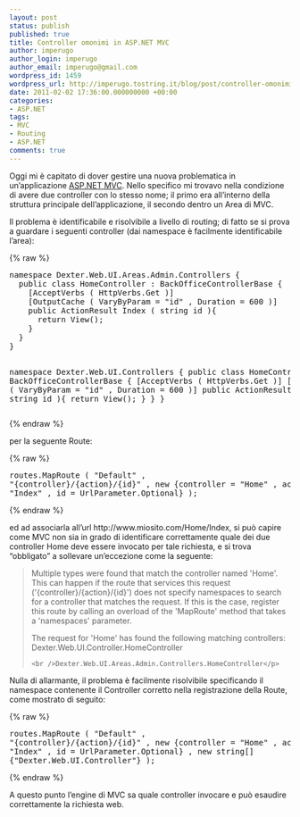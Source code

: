 ```yaml
---
layout: post
status: publish
published: true
title: Controller omonimi in ASP.NET MVC
author: imperugo
author_login: imperugo
author_email: imperugo@gmail.com
wordpress_id: 1459
wordpress_url: http://imperugo.tostring.it/blog/post/controller-omonimi-aspnet-mvc/
date: 2011-02-02 17:36:00.000000000 +00:00
categories:
- ASP.NET
tags:
- MVC
- Routing
- ASP.NET
comments: true
---
```

<p>Oggi mi è capitato di dover gestire una nuova problematica in un’applicazione <a title="ASP.NET MVC Posts" href="http://www.tostring.it/tags/archive/mvc" target="_blank">ASP.NET MVC</a>. Nello specifico mi trovavo nella condizione di avere due controller con lo stesso nome; il primo era all’interno della struttura principale dell’applicazione, il secondo dentro un Area di MVC.</p>  <p>Il problema è identificabile e risolvibile a livello di routing; di fatto se si prova a guardare i seguenti controller (dai namespace è facilmente identificabile l’area):</p>  {% raw %}<pre class="brush: csharp;">namespace Dexter.Web.UI.Areas.Admin.Controllers {
  public class HomeController : BackOfficeControllerBase {
    [AcceptVerbs ( HttpVerbs.Get )]
    [OutputCache ( VaryByParam = &quot;id&quot; , Duration = 600 )]
    public ActionResult Index ( string id ){
      return View();
    }
  }
}


namespace Dexter.Web.UI.Controllers {
  public class HomeController : BackOfficeControllerBase {
    [AcceptVerbs ( HttpVerbs.Get )]
    [OutputCache ( VaryByParam = &quot;id&quot; , Duration = 600 )]
    public ActionResult Index ( string id ){
      return View();
    }
  }
}</pre>{% endraw %}

<p>per la seguente Route:</p>

{% raw %}<pre class="brush: csharp;">routes.MapRoute (
    &quot;Default&quot; ,
    &quot;{controller}/{action}/{id}&quot; ,
    new {controller = &quot;Home&quot; , action = &quot;Index&quot; , id = UrlParameter.Optional}
);</pre>{% endraw %}

<p>ed ad associarla all’url http://www.miosito.com/Home/Index, si può capire come MVC non sia in grado di identificare correttamente quale dei due controller Home deve essere invocato per tale richiesta, e si trova “obbligato” a sollevare un’eccezione come la seguente:</p>

<blockquote>
  <p>Multiple types were found that match the controller named 'Home'. This can happen if the route that services this request ('{controller}/{action}/{id}') does not specify namespaces to search for a controller that matches the request. If this is the case, register this route by calling an overload of the 'MapRoute' method that takes a 'namespaces' parameter.</p>

  <p>The request for 'Home' has found the following matching controllers: 
    <br />Dexter.Web.UI.Controller.HomeController 

    <br />Dexter.Web.UI.Areas.Admin.Controllers.HomeController</p>
</blockquote>

<p>Nulla di allarmante, il problema è facilmente risolvibile specificando il namespace contenente il Controller corretto nella registrazione della Route, come mostrato di seguito:</p>

{% raw %}<pre class="brush: csharp;">routes.MapRoute (
    &quot;Default&quot; ,
    &quot;{controller}/{action}/{id}&quot; ,
    new {controller = &quot;Home&quot; , action = &quot;Index&quot; , id = UrlParameter.Optional} ,
    new string[] {&quot;Dexter.Web.UI.Controller&quot;}
);</pre>{% endraw %}

<p>A questo punto l’engine di MVC sa quale controller invocare e può esaudire correttamente la richiesta web.</p>
